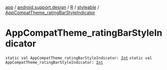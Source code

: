 [app](../../../index.md) / [android.support.design](../../index.md) / [R](../index.md) / [styleable](index.md) / [AppCompatTheme_ratingBarStyleIndicator](.)

# AppCompatTheme_ratingBarStyleIndicator

`static val AppCompatTheme_ratingBarStyleIndicator: `[`Int`](https://kotlinlang.org/api/latest/jvm/stdlib/kotlin/-int/index.html)
`static val AppCompatTheme_ratingBarStyleIndicator: `[`Int`](https://kotlinlang.org/api/latest/jvm/stdlib/kotlin/-int/index.html)